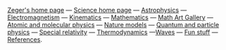 [Zeger's home page](https://www.hendrikse.name/) &mdash;
[Science home page](https://www.hendrikse.name/science/) &mdash; [Astrophysics](#astrophysics) &mdash; 
[Electromagnetism](#electromagnetism) &mdash; [Kinematics](#kinematics) &mdash; [Mathematics](#mathematics) &mdash;
[Math Art Gallery](geometry.html) &mdash; [Atomic and molecular physics](#molecularphys) &mdash;
[Nature models](#nature) &mdash; [Quantum and particle physics](#quantum) &mdash; 
[Special relativity](#relativity) &mdash; [Thermodynamics](#thermodynamics) &mdash;[Waves](#waves) &mdash; 
[Fun stuff](fun.html) &mdash; [References](#references).
